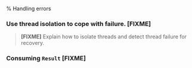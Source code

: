 % Handling errors

### Use thread isolation to cope with failure. [FIXME]

> **[FIXME]** Explain how to isolate threads and detect thread failure for recovery.

### Consuming `Result` [FIXME]
